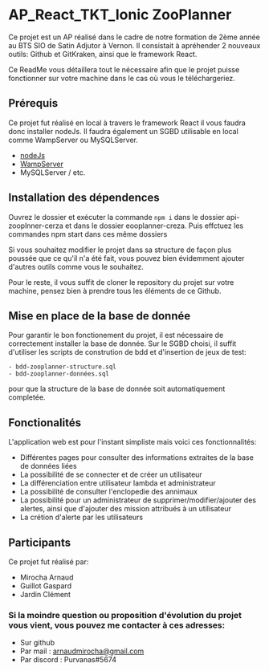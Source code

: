 # AP_React_TKT_Ionic ZooPlanner
Ce projet est un AP réalisé dans le cadre de notre formation de 2ème année au BTS SIO de Satin Adjutor à Vernon. Il consistait à apréhender 2 nouveaux outils: Github et GitKraken, ainsi que le framework React.

Ce ReadMe vous détaillera tout le nécessaire afin que le projet puisse fonctionner sur votre machine dans le cas où vous le téléchargeriez.

## Prérequis
Ce projet fut réalisé en local à travers le framework React il vous faudra donc installer nodeJs. Il faudra également un SGBD utilisable en local comme WampServer ou MySQLServer.

- [nodeJs](https://nodejs.org/en)
- [WampServer](https://www.wampserver.com)  
- MySQLServer / etc.

## Installation des dépendences
Ouvrez le dossier et exécuter la commande ```npm i``` dans le dossier api-zooplnner-cerza et dans le dossier eooplanner-creza.
Puis effctuez les commandes npm start dans ces même dossiers

Si vous souhaitez modifier le projet dans sa structure de façon plus poussée que ce qu'il n'a été fait, vous pouvez bien évidemment ajouter d'autres outils comme vous le souhaitez.

Pour le reste, il vous suffit de cloner le repository du projet sur votre machine, pensez bien à prendre tous les éléments de ce Github.

## Mise en place de la base de donnée
Pour garantir le bon fonctionement du projet, il est nécessaire de correctement installer la base de donnée.
Sur le SGBD choisi, il suffit d'utiliser les scripts de constrution de bdd et d'insertion de jeux de test:
```
- bdd-zooplanner-structure.sql
- bdd-zooplanner-données.sql
```
pour que la structure de la base de donnée soit automatiquement completée.

## Fonctionalités
L'application web est pour l'instant simpliste mais voici ces fonctionnalités:
- Différentes pages pour consulter des informations extraites de la base de données liées
- La possibilité de se connecter et de créer un utilisateur
- La différenciation entre utilisateur lambda et administrateur
- La possibilité de consulter l'enclopedie des annimaux
- La possibilité pour un administrateur de supprimer/modifier/ajouter des alertes, ainsi que d'ajouter des mission attribués à un utilisateur
- La crétion d'alerte par les utilisateurs


## Participants
Ce projet fut réalisé par:
- Mirocha Arnaud
- Guillot Gaspard
- Jardin Clément

### Si la moindre question ou proposition d'évolution du projet vous vient, vous pouvez me contacter à ces adresses:
- Sur github
- Par mail : arnaudmirocha@gmail.com
- Par discord : Purvanas#5674